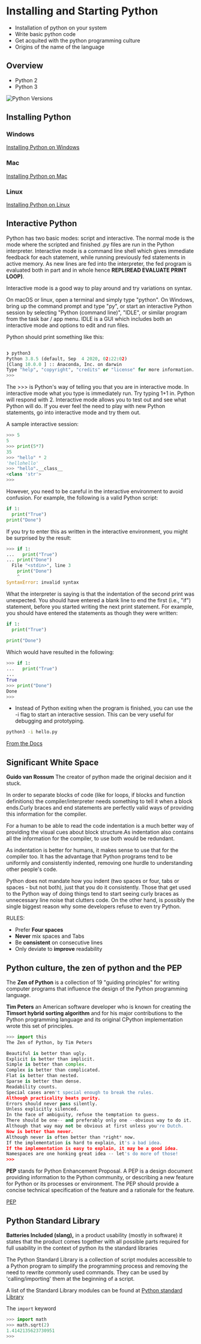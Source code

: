 # Installing and Starting Python

* Installation of python on your system
* Write basic python code
* Get acquited with the python programming culture
* Origins of the name of the language

## Overview

* Python 2
* Python 3

![Python Versions](../images/python_version.png)

## Installing Python

### Windows

[Installing Python on Windows](https://docs.python-guide.org/starting/install3/win/)

### Mac

[Installing Python on Mac](https://docs.python-guide.org/starting/install3/osx/)

### Linux

[Installing Python on Linux](https://docs.python-guide.org/starting/install3/linux/)

## Interactive Python

Python has two basic modes: script and interactive. The normal mode is the mode where the scripted and finished .py files are run in the Python interpreter. Interactive mode is a command line shell which gives immediate feedback for each statement, while running previously fed statements in active memory. As new lines are fed into the interpreter, the fed program is evaluated both in part and in whole hence **REPL(READ EVALUATE PRINT LOOP)**.

Interactive mode is a good way to play around and try variations on syntax.

On macOS or linux, open a terminal and simply type "python". On Windows, bring up the command prompt and type "py", or start an interactive Python session by selecting "Python (command line)", "IDLE", or similar program from the task bar / app menu. IDLE is a GUI which includes both an interactive mode and options to edit and run files.

Python should print something like this:

```python

❯ python3
Python 3.8.5 (default, Sep  4 2020, 02:22:02)
[Clang 10.0.0 ] :: Anaconda, Inc. on darwin
Type "help", "copyright", "credits" or "license" for more information.
>>>

```

The >>> is Python's way of telling you that you are in interactive mode. In interactive mode what you type is immediately run. Try typing 1+1 in. Python will respond with 2. Interactive mode allows you to test out and see what Python will do. If you ever feel the need to play with new Python statements, go into interactive mode and try them out.

A sample interactive session:

```python
>>> 5
5
>>> print(5*7)
35
>>> "hello" * 2
'hellohello'
>>> "hello".__class__
<class 'str'>
>>>
```

However, you need to be careful in the interactive environment to avoid confusion. For example, the following is a valid Python script:

```python
if 1:
  print("True")
print("Done")
```
If you try to enter this as written in the interactive environment, you might be surprised by the result:

```python
>>> if 1:
...   print("True")
... print("Done")
  File "<stdin>", line 3
    print("Done")
    ^
SyntaxError: invalid syntax
```
What the interpreter is saying is that the indentation of the second print was unexpected. You should have entered a blank line to end the first (i.e., "if") statement, before you started writing the next print statement. For example, you should have entered the statements as though they were written:
```python
if 1:
  print("True")
 
print("Done")
```
Which would have resulted in the following:

```python
>>> if 1:
...   print("True")
...
True
>>> print("Done")
Done
>>>
```

* Instead of Python exiting when the program is finished, you can use the -i flag to start an interactive session. This can be very useful for debugging and prototyping.

```sh
python3 -i hello.py
```

[From the Docs](https://docs.python.org/3/tutorial/interpreter.html#)

## Significant White Space

**Guido van Rossum** The creator of python  made the original decision and it stuck.

In order to separate blocks of code (like for loops, if blocks and function definitions) the compiler/interpreter needs something to tell it when a block ends.Curly braces and end statements are perfectly valid ways of providing this information for the compiler.

For a human to be able to read the code indentation is a much better way of providing the visual cues about block structure.As indentation also contains all the information for the compiler, to use both would be redundant.

As indentation is better for humans, it makes sense to use that for the compiler too. It has the advantage that Python programs tend to be uniformly and consistently indented, removing one hurdle to understanding other people's code.

Python does not mandate how you indent (two spaces or four, tabs or spaces - but not both), just that you do it consistently. Those that get used to the Python way of doing things tend to start seeing curly braces as unnecessary line noise that clutters code. On the other hand, is possibly the single biggest reason why some developers refuse to even try Python.

RULES:

* Prefer **Four spaces**
* **Never** mix spaces and Tabs
* Be **consistent** on consecutive lines
* Only deviate to **improve** readability

## Python culture, the zen of python and the PEP

The **Zen of Python** is a collection of 19 "guiding principles" for writing computer programs that influence the design of the Python programming language.

**Tim Peters** an American software developer who is known for creating the **Timsort hybrid sorting algorithm** and for his major contributions to the Python programming language and its original CPython implementation wrote this set of principles.

```python
>>> import this
The Zen of Python, by Tim Peters

Beautiful is better than ugly.
Explicit is better than implicit.
Simple is better than complex.
Complex is better than complicated.
Flat is better than nested.
Sparse is better than dense.
Readability counts.
Special cases aren't special enough to break the rules.
Although practicality beats purity.
Errors should never pass silently.
Unless explicitly silenced.
In the face of ambiguity, refuse the temptation to guess.
There should be one-- and preferably only one --obvious way to do it.
Although that way may not be obvious at first unless you're Dutch.
Now is better than never.
Although never is often better than *right* now.
If the implementation is hard to explain, it's a bad idea.
If the implementation is easy to explain, it may be a good idea.
Namespaces are one honking great idea -- let's do more of those!
>>>
```

**PEP** stands for Python Enhancement Proposal. A PEP is a design document providing information to the Python community, or describing a new feature for Python or its processes or environment. The PEP should provide a concise technical specification of the feature and a rationale for the feature.

[PEP](https://peps.python.org/pep-0000/)

## Python Standard Library

**Batteries Included (slang),** in a product usability (mostly in software) it states that the product comes together with all possible parts required for full usability in the context of python its the standard libraries

The Python Standard Library is a collection of script modules accessible to a Python program to simplify the programming process and removing the need to rewrite commonly used commands. They can be used by 'calling/importing' them at the beginning of a script.

A list of the Standard Library modules can be found at [Python standard Library](https://docs.python.org/3/library/)

The ```import``` keyword

```python
>>> import math
>>> math.sqrt(2)
1.4142135623730951
>>>
```